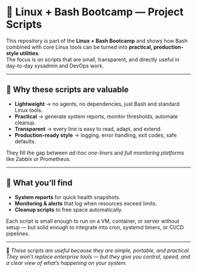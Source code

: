 # 🐧 Linux + Bash Bootcamp — Project Scripts

This repository is part of the **Linux + Bash Bootcamp** and shows how Bash combined with core Linux tools can be turned into **practical, production-style utilities**.  
The focus is on scripts that are small, transparent, and directly useful in day-to-day sysadmin and DevOps work.

---

## 🚀 Why these scripts are valuable
- **Lightweight** → no agents, no dependencies, just Bash and standard Linux tools.  
- **Practical** → generate system reports, monitor thresholds, automate cleanup.  
- **Transparent** → every line is easy to read, adapt, and extend.  
- **Production-ready style** → logging, error handling, exit codes, safe defaults.  

They fill the gap between *ad-hoc one-liners* and *full monitoring platforms* like Zabbix or Prometheus.

---

## 📂 What you’ll find
- **System reports** for quick health snapshots.  
- **Monitoring & alerts** that log when resources exceed limits.  
- **Cleanup scripts** to free space automatically.  

Each script is small enough to run on a VM, container, or server without setup — but solid enough to integrate into cron, systemd timers, or CI/CD pipelines.

---

📌 *These scripts are useful because they are simple, portable, and practical. They won’t replace enterprise tools — but they give you control, speed, and a clear view of what’s happening on your system.*
